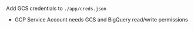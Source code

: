 Add GCS credentials to `./app/creds.json`
- GCP Service Account needs GCS and BigQuery read/write permissions